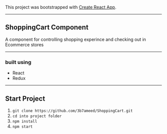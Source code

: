 This project was bootstrapped with [Create React App](https://github.com/facebook/create-react-app).

---

## ShoppingCart Component

A component for controlling shopping experince and checking out in Ecommerce stores

---

### built using

- React
- Redux

---

## Start Project

1. `git clone https://github.com/3b7ameed/ShoppingCart.git`
2. `cd into project folder`
3. `npm install`
4. `npm start`
